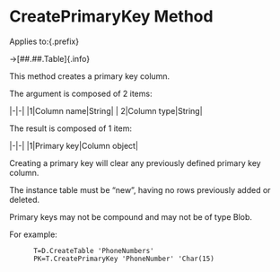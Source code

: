 # CreatePrimaryKey Method

Applies to:{.prefix}

→[##.##.Table]{.info}

This method creates a primary key column.

The argument is composed of 2 items:

|-|-|
|1|Column name|String|
| 2|Column type|String|

The result is composed of 1 item:

|-|-|
|1|Primary key|Column object|

Creating a primary key will clear any previously defined primary key column.

The instance table must be “new”, having no rows previously added or deleted.

Primary keys may not be compound and may not be of type Blob.

For example:

~~~
      T=D.CreateTable 'PhoneNumbers'
      PK=T.CreatePrimaryKey 'PhoneNumber' 'Char(15)
~~~


